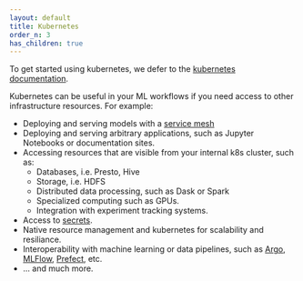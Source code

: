 ```yaml
---
layout: default
title: Kubernetes
order_n: 3
has_children: true
---
```


To get started using kubernetes, we defer to the [kubernetes documentation](https://kubernetes.io/docs/tasks/).

Kubernetes can be useful in your ML workflows if you need access to other infrastructure resources.  For example:
   - Deploying and serving models with a [service mesh](https://en.wikipedia.org/wiki/Service_mesh)
   - Deploying and serving arbitrary applications, such as Jupyter Notebooks or documentation sites.
   - Accessing resources that are visible from your internal k8s cluster, such as:
      - Databases, i.e. Presto, Hive
      - Storage, i.e. HDFS
      - Distributed data processing, such as Dask or Spark
      - Specialized computing such as GPUs.
      - Integration with experiment tracking systems.
   - Access to [secrets](https://kubernetes.io/docs/tasks/inject-data-application/distribute-credentials-secure/).
   - Native resource management and kubernetes for scalability and resiliance.
   - Interoperability with machine learning or data pipelines, such as [Argo](https://argoproj.github.io/), [MLFlow](https://mlflow.org/), [Prefect](https://www.prefect.io/), etc.
   - ... and much more.
